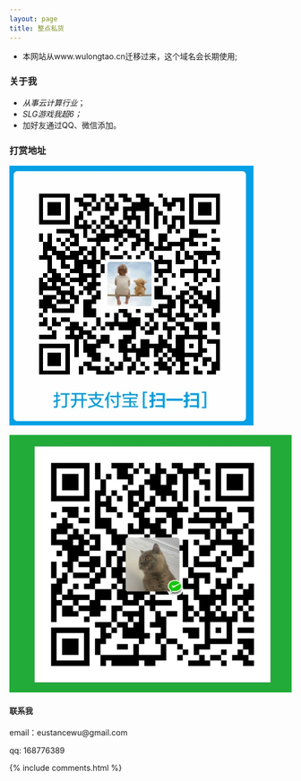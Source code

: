 ```yaml
---
layout: page
title: 整点私货 
---
```


- 本网站从www.wulongtao.cn迁移过来，这个域名会长期使用;
### 关于我
- *从事云计算行业*；
- *SLG游戏我超6；*
- 加好友通过QQ、微信添加。

### 打赏地址

![](/images/payimg/alipayimg.jpg)

![](/images/payimg/weipayimg.jpg)

#### 联系我

<p> 
email：eustancewu@gmail.com     
<p> 
qq: 168776389     
<p> 


{% include comments.html %}

